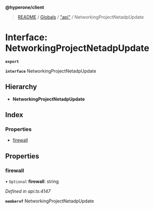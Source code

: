 **@hyperone/client**

> [README](../README.md) / [Globals](../globals.md) / ["api"](../modules/_api_.md) / NetworkingProjectNetadpUpdate

# Interface: NetworkingProjectNetadpUpdate

**`export`** 

**`interface`** NetworkingProjectNetadpUpdate

## Hierarchy

* **NetworkingProjectNetadpUpdate**

## Index

### Properties

* [firewall](_api_.networkingprojectnetadpupdate.md#firewall)

## Properties

### firewall

• `Optional` **firewall**: string

*Defined in api.ts:4147*

**`memberof`** NetworkingProjectNetadpUpdate
